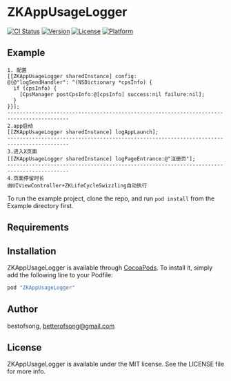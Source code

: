 # ZKAppUsageLogger

[![CI Status](http://img.shields.io/travis/bestofsong/ZKAppUsageLogger.svg?style=flat)](https://travis-ci.org/bestofsong/ZKAppUsageLogger)
[![Version](https://img.shields.io/cocoapods/v/ZKAppUsageLogger.svg?style=flat)](http://cocoapods.org/pods/ZKAppUsageLogger)
[![License](https://img.shields.io/cocoapods/l/ZKAppUsageLogger.svg?style=flat)](http://cocoapods.org/pods/ZKAppUsageLogger)
[![Platform](https://img.shields.io/cocoapods/p/ZKAppUsageLogger.svg?style=flat)](http://cocoapods.org/pods/ZKAppUsageLogger)

## Example
```
1. 配置
[[ZKAppUsageLogger sharedInstance] config:
@{@"logSendHandler": ^(NSDictionary *cpsInfo) {
  if (cpsInfo) {
    [CpsManager postCpsInfo:@[cpsInfo] success:nil failure:nil];
  }
}}];
------------------------------------------------------------------------------------------
2.app启动
[[ZKAppUsageLogger sharedInstance] logAppLaunch];
------------------------------------------------------------------------------------------
3.进入X页面
[[ZKAppUsageLogger sharedInstance] logPageEntrance:@"注册页"];
------------------------------------------------------------------------------------------
4.页面停留时长
由UIViewController+ZKLifeCycleSwizzling自动执行
```


To run the example project, clone the repo, and run `pod install` from the Example directory first.

## Requirements

## Installation

ZKAppUsageLogger is available through [CocoaPods](http://cocoapods.org). To install
it, simply add the following line to your Podfile:

```ruby
pod "ZKAppUsageLogger"
```

## Author

bestofsong, betterofsong@gmail.com

## License

ZKAppUsageLogger is available under the MIT license. See the LICENSE file for more info.
